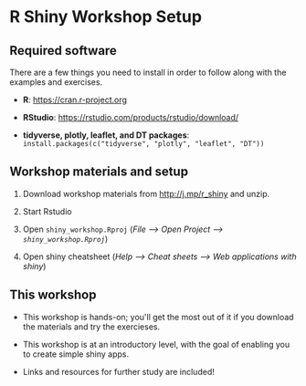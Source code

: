 # R Shiny Workshop Setup

## Required software

There are a few things you need to install in order to follow 
along with the examples and exercises.

- **R**: https://cran.r-project.org

- **RStudio**: https://rstudio.com/products/rstudio/download/

- **tidyverse, plotly, leaflet, and DT packages**: 
  `install.packages(c("tidyverse", "plotly", "leaflet", "DT"))` 


## Workshop materials and setup

1. Download workshop materials from http://j.mp/r_shiny and unzip.

2. Start Rstudio

3. Open `shiny_workshop.Rproj` (*File --> Open Project --> `shiny_workshop.Rproj`*)

4. Open shiny cheatsheet (*Help --> Cheat sheets --> Web applications with shiny*)

## This workshop

- This workshop is hands-on; you'll get the most out of it if you 
  download the materials and try the exercieses.

- This workshop is at an introductory level, with the goal of enabling 
  you to create simple shiny apps.

- Links and resources for further study are included!
